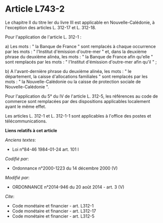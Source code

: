 # Article L743-2

Le chapitre II du titre Ier du livre III est applicable en Nouvelle-Calédonie, à l'exception des articles L. 312-17 et L.
312-18. 

Pour l'application de l'article L. 312-1 : 

a) Les mots : " la Banque de France " sont remplacés à chaque occurrence par les mots : " l'Institut d'émission d'outre-mer "
et, dans la deuxième phrase du deuxième alinéa, les mots : " la Banque de France afin qu'elle " sont remplacés par les mots :
" l'Institut d'émission d'outre-mer afin qu'il " ; 

b) A l'avant-dernière phrase du deuxième alinéa, les mots : " le département, la caisse d'allocations familiales " sont
remplacés par les mots : " la Nouvelle-Calédonie ou la caisse de protection sociale de Nouvelle-Calédonie ". 

Pour l'application du 5° du IV de l'article L. 312-5, les références au code de commerce sont remplacées par des dispositions
applicables localement ayant le même effet. 

Les articles L. 312-1 et L. 312-1-1 sont applicables à l'office des postes et télécommunications.

**Liens relatifs à cet article**

_Anciens textes_:

  - Loi n°84-46 1984-01-24 art. 101 I

_Codifié par_:

  - Ordonnance n°2000-1223 du 14 décembre 2000 (V)

_Modifié par_:

  - ORDONNANCE n°2014-946 du 20 août 2014 - art. 3 (V)

_Cite_:

  - Code monétaire et financier - art. L312-1
  - Code monétaire et financier - art. L312-17
  - Code monétaire et financier - art. L312-5
